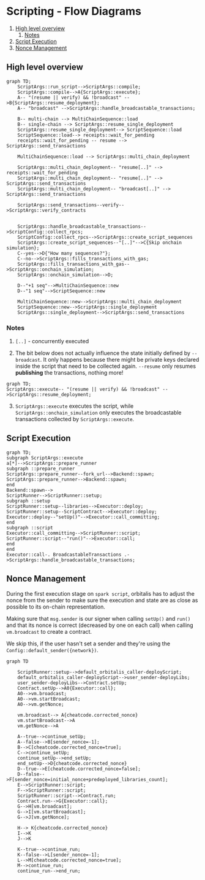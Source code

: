 
# Scripting - Flow Diagrams

1. [High level overview](#high-level-overview)
    1. [Notes](#notes)
2. [Script Execution](#script-execution)
3. [Nonce Management](#nonce-management)

## High level overview

```mermaid
graph TD;
    ScriptArgs::run_script-->ScriptArgs::compile;
    ScriptArgs::compile-->A{ScriptArgs::execute};
    A-- "(resume || verify) && !broadcast" -->B{ScriptArgs::resume_deployment};
    A-- "broadcast" -->ScriptArgs::handle_broadcastable_transactions;

    B-- multi-chain --> MultiChainSequence::load
    B-- single-chain --> ScriptArgs::resume_single_deployment
    ScriptArgs::resume_single_deployment--> ScriptSequence::load
    ScriptSequence::load--> receipts::wait_for_pending
    receipts::wait_for_pending -- resume --> ScriptArgs::send_transactions

    MultiChainSequence::load --> ScriptArgs::multi_chain_deployment

    ScriptArgs::multi_chain_deployment-- "resume[..]" --> receipts::wait_for_pending
    ScriptArgs::multi_chain_deployment-- "resume[..]" --> ScriptArgs::send_transactions
    ScriptArgs::multi_chain_deployment-- "broadcast[..]" --> ScriptArgs::send_transactions

    ScriptArgs::send_transactions--verify-->ScriptArgs::verify_contracts


    ScriptArgs::handle_broadcastable_transactions-->ScriptConfig::collect_rpcs;
    ScriptConfig::collect_rpcs-->ScriptArgs::create_script_sequences
    ScriptArgs::create_script_sequences--"[..]"-->C{Skip onchain simulation};
    C--yes-->D{"How many sequences?"};
    C--no-->ScriptArgs::fills_transactions_with_gas;
    ScriptArgs::fills_transactions_with_gas-->ScriptArgs::onchain_simulation;
    ScriptArgs::onchain_simulation-->D;

    D--"+1 seq"-->MultiChainSequence::new
    D--"1 seq"-->ScriptSequence::new

    MultiChainSequence::new-->ScriptArgs::multi_chain_deployment
    ScriptSequence::new-->ScriptArgs::single_deployment
    ScriptArgs::single_deployment-->ScriptArgs::send_transactions

```

### Notes
1) `[..]` - concurrently executed

2) The bit below does not actually influence the state initially defined by `--broadcast`. It only happens because there might be private keys declared inside the script that need to be collected again. `--resume` only resumes **publishing** the transactions, nothing more!

```mermaid
graph TD;
ScriptArgs::execute-- "(resume || verify) && !broadcast" -->ScriptArgs::resume_deployment;
```
3) `ScriptArgs::execute` executes the script, while `ScriptArgs::onchain_simulation` only executes the broadcastable transactions collected by `ScriptArgs::execute`.



## Script Execution
```mermaid
graph TD;
subgraph ScriptArgs::execute
a[*]-->ScriptArgs::prepare_runner
subgraph ::prepare_runner
ScriptArgs::prepare_runner--fork_url-->Backend::spawn;
ScriptArgs::prepare_runner-->Backend::spawn;
end
Backend::spawn-->
ScriptRunner-->ScriptRunner::setup;
subgraph ::setup
ScriptRunner::setup--libraries-->Executor::deploy;
ScriptRunner::setup--ScriptContract-->Executor::deploy;
Executor::deploy--"setUp()"-->Executor::call_committing;
end
subgraph ::script
Executor::call_committing-->ScriptRunner::script;
ScriptRunner::script--"run()"-->Executor::call;
end
end
Executor::call-. BroadcastableTransactions .->ScriptArgs::handle_broadcastable_transactions;

```


## Nonce Management

During the first execution stage on `spark script`, orbitalis has to adjust the nonce from the sender to make sure the execution and state are as close as possible to its on-chain representation.

Making sure that `msg.sender` is our signer when calling `setUp()` and `run()` and that its nonce is correct (decreased by one on each call) when calling `vm.broadcast` to create a contract.

We skip this, if the user hasn't set a sender and they're using the `Config::default_sender({network})`.


```mermaid
graph TD

    ScriptRunner::setup-->default_orbitalis_caller-deployScript;
    default_orbitalis_caller-deployScript-->user_sender-deployLibs;
    user_sender-deployLibs-->Contract.setUp;
    Contract.setUp-->A0{Executor::call};
    A0-->vm.broadcast;
    A0-->vm.startBroadcast;
    A0-->vm.getNonce;

    vm.broadcast--> A{cheatcode.corrected_nonce}
    vm.startBroadcast-->A
    vm.getNonce-->A

    A--true-->continue_setUp;
    A--false-->B[sender_nonce=-1];
    B-->C[cheatcode.corrected_nonce=true];
    C-->continue_setUp;
    continue_setUp-->end_setUp;
    end_setUp-->D{cheatcode.corrected_nonce}
    D--true-->E[cheatcode.corrected_nonce=false];
    D--false-->F[sender_nonce=initial_nonce+predeployed_libraries_count];
    E-->ScriptRunner::script;
    F-->ScriptRunner::script;
    ScriptRunner::script-->Contract.run;
    Contract.run-->G{Executor::call};
    G-->H[vm.broadcast];
    G-->I[vm.startBroadcast];
    G-->J[vm.getNonce];

    H--> K{cheatcode.corrected_nonce}
    I-->K
    J-->K

    K--true-->continue_run;
    K--false-->L[sender_nonce=-1];
    L-->M[cheatcode.corrected_nonce=true];
    M-->continue_run;
    continue_run-->end_run;
```